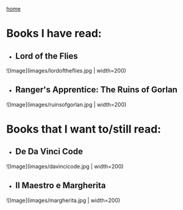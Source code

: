 [home](index.md)
# Books I have read:
*  ## Lord of the Flies
![Image](images/lordoftheflies.jpg | width=200)
*  ## Ranger's Apprentice: The Ruins of Gorlan
![Image](images/ruinsofgorlan.jpg | width=200)


# Books that I want to/still read:

* ## De Da Vinci Code
![Image](images/davincicode.jpg | width=200)
* ## Il Maestro e Margherita
![Image](images/margherita.jpg | width=200)
